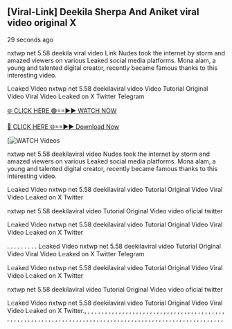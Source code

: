 ## [Viral-Link] Deekila Sherpa And Aniket viral video original X


29 seconds ago

nxtwp net 5.58 deekila viral video Link Nudes took the internet by storm and amazed viewers on various Leaked social media platforms. Mona alam, a young and talented digital creator, recently became famous thanks to this interesting video.

L𝚎aked Video nxtwp net 5.58 deekilaviral video Video Tutorial Original Video Viral Video L𝚎aked on X Twitter Telegram


[🌐 CLICK HERE 🟢==►► WATCH NOW](https://cutt.ly/te57wshS)

[🔴 CLICK HERE 🌐==►► Download Now](https://cutt.ly/te57wshS)

[![WATCH Videos](https://cutt.ly/te57wshS)


nxtwp net 5.58 deekilaviral video Nudes took the internet by storm and amazed viewers on various Leaked social media platforms. Mona alam, a young and talented digital creator, recently became famous thanks to this interesting video.

L𝚎aked Video nxtwp net 5.58 deekilaviral video Tutorial Original Video Viral Video L𝚎aked on X Twitter

nxtwp net 5.58 deekilaviral video Tutorial Original Video video oficial twitter

L𝚎aked Video nxtwp net 5.58 deekilaviral video Tutorial Original Video Viral Video L𝚎aked on X Twitter

. . . . . . . . . L𝚎aked Video nxtwp net 5.58 deekilaviral video Tutorial Original Video Viral Video L𝚎aked on X Twitter Telegram

L𝚎aked Video nxtwp net 5.58 deekilaviral video Tutorial Original Video Viral Video L𝚎aked on X Twitter

nxtwp net 5.58 deekilaviral video Tutorial Original Video video oficial twitter

L𝚎aked Video nxtwp net 5.58 deekilaviral video Tutorial Original Video Viral Video L𝚎aked on X Twitter., , , , , , , , , , , , , , , , , , , , , , , , , , , , , , , , , , , , , , , ,
,
,
,
,
,
,
,
,
,
,
,
,
,
,
,
,
,
,
,
,
,
,
,
,
,
,
,
,
,
,
,
,
,
,
,
,
,
,
,
,
,
,
,
,
,
,
,
,
,
,
,
,
,
,
,
,
,
,
,
,
,
,
,
,